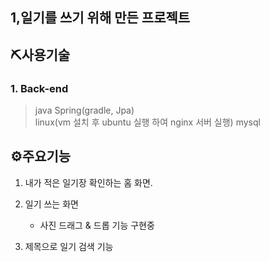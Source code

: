 ## 1,일기를 쓰기 위해 만든 프로젝트

## ⛏사용기술
### 1. Back-end

> java Spring(gradle, Jpa)  
> linux(vm 설치 후 ubuntu 실행 하여 nginx 서버 실행)
> mysql

## ⚙주요기능

1. 내가 적은 일기장 확인하는 홈 화면.
2. 일기 쓰는 화면
   - 사진 드래그 & 드롭 기능 구현중
     
3. 제목으로 일기 검색 기능


